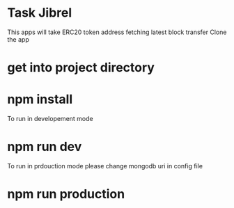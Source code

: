 # Task Jibrel
This apps will take ERC20 token address fetching latest block transfer
Clone the app
# get into project directory
# npm install
To run in developement mode
# npm run dev
To run in prdouction mode please change mongodb uri in config file
# npm run production



